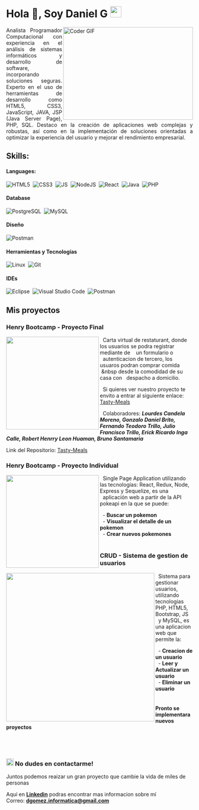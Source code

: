 # Hola 👋, Soy Daniel G <img src="https://github.com/rudrabarad/rudrabarad/blob/master/Assets/Developer.gif" width="30px">

<img alt="Coder GIF" height=250 width=350 src="https://images.squarespace-cdn.com/content/v1/5769fc401b631bab1addb2ab/1541580611624-TE64QGKRJG8SWAIUS7NS/ke17ZwdGBToddI8pDm48kPoswlzjSVMM-SxOp7CV59BZw-zPPgdn4jUwVcJE1ZvWQUxwkmyExglNqGp0IvTJZamWLI2zvYWH8K3-s_4yszcp2ryTI0HqTOaaUohrI8PI6FXy8c9PWtBlqAVlUS5izpdcIXDZqDYvprRqZ29Pw0o/coding-freak.gif" align="right" />

<p style="text-align: justify;">
Analista Programador Computacional con experiencia en el análisis de sistemas informáticos y desarrollo de software, incorporando soluciones seguras. Experto en el uso de herramientas de desarrollo como HTML5, CSS3, JavaScript, JAVA, JSP (Java Server Page), PHP, SQL. Destaco en la creación de aplicaciones web complejas y robustas, así como en la implementación de soluciones orientadas a optimizar la experiencia del usuario y mejorar el rendimiento empresarial.
</p>

## Skills:

#### Languages:
![HTML5](https://img.shields.io/badge/Html5-F1642E?style=for-the-badge&logo=html5&logoColor=white)&nbsp;
![CSS3](https://img.shields.io/badge/Css3-1872B1?style=for-the-badge&logo=css3&logoColor=white)&nbsp;
![JS](https://img.shields.io/badge/JS-F4DE19?style=for-the-badge&logo=javascript&logoColor=black)&nbsp;
![NodeJS](https://img.shields.io/badge/Node-js-7ECC21?style=for-the-badge&logo=node-js&logoColor=black)&nbsp;
![React](https://img.shields.io/badge/React-92E9FA?style=for-the-badge&logo=react&logoColor=black)&nbsp;
![Java](https://img.shields.io/badge/java-ED8B00?style=for-the-badge&logo=java&logoColor=white)&nbsp;
![PHP](https://img.shields.io/badge/php-6280B2?style=for-the-badge&logo=php&logoColor=white)&nbsp;

#### Database
![PostgreSQL](https://img.shields.io/badge/PostgreSQL-316192?style=for-the-badge&logo=postgresql&logoColor=white)&nbsp;
![MySQL](https://img.shields.io/badge/MySQL-D19229?style=for-the-badge&logo=mysql&logoColor=white)&nbsp;

#### Diseño
![Postman](https://img.shields.io/badge/figma-000000?style=for-the-badge&logo=figma&logoColor=white)&nbsp;

#### Herramientas y Tecnologías
![Linux](https://img.shields.io/badge/Linux-FCC624?style=for-the-badge&logo=linux&logoColor=black)&nbsp;
![Git](https://img.shields.io/badge/GIT-E44C30?style=for-the-badge&logo=git&logoColor=white)&nbsp;

#### IDEs
![Eclipse](https://img.shields.io/badge/Eclipse-FE7A16.svg?style=for-the-badge&logo=Eclipse&logoColor=white)&nbsp;
![Visual Studio Code](https://img.shields.io/badge/Visual%20Studio%20Code-0078d7.svg?style=for-the-badge&logo=visual-studio-code&logoColor=white)&nbsp;
![Postman](https://img.shields.io/badge/postman-FF6C37?style=for-the-badge&logo=postman&logoColor=white)&nbsp;



## Mis proyectos
### Henry Bootcamp - Proyecto Final
<img src="https://github.com/danieldevelop/danieldevelop/assets/51731637/245127b1-6d0f-4aea-ae32-10b4d183baff" width=250 align="left">

&nbsp;&nbsp;Carta virtual de restaturant, donde los usuarios se podra registrar mediante de &nbsp;&nbsp; un formulario o &nbsp;&nbsp;autenticacion de tercero, los usuaros podran comprar comida  &nbsp;&nbsp desde la comodidad de su casa con &nbsp;&nbsp;despacho a domicilio.

&nbsp;&nbsp;Si quieres ver nuestro proyecto te envito a entrar al siguiente enlace: [Tasty-Meals](https://tasty-meals.vercel.app/)

&nbsp;&nbsp;Colaboradores: **_Lourdes Candela Moreno, Gonzalo Daniel Brito, Fernando Teodoro Trillo, Julio Francisco Trillo, Erick Ricardo Inga Calle, Robert Henrry Leon Huaman, Bruno Santamaria_**

Link del Repositorio: [Tasty-Meals](https://github.com/az302001/Tasty-Meals)
<br>

### Henry Bootcamp - Proyecto Individual
<img src="https://github.com/danieldevelop/danieldevelop/assets/51731637/c5a6e85a-1398-44cc-8697-4524469a1619" width=250 align="left"> 


&nbsp;&nbsp;Single Page Application utilizando las tecnologías: React, Redux, Node, Express y Sequelize, es una &nbsp;&nbsp;aplicación web a partir de la API pokeapi en la que se puede:

<span>
  &nbsp;&nbsp;- <strong>Buscar un pokemon</strong><br>
  &nbsp;&nbsp;- <strong>Visualizar el detalle de un pokemon</strong><br>
  &nbsp;&nbsp;- <strong>Crear nuevos pokemones</strong>
</span>
<br><br>

### CRUD - Sistema de gestion de usuarios
<img src="https://github.com/danieldevelop/danieldevelop/assets/51731637/ab5a37d0-c1d4-41e2-940a-d22687a4c029" width=400  align="left">

&nbsp;&nbsp;Sistema para gestionar usuarios, utilizando tecnologias PHP, HTML5, Bootstrap, JS &nbsp;&nbsp;y MySQL, es una aplicacion web que permite la:

<span>
  &nbsp;&nbsp;- <strong>Creacion de un usuario</strong><br>
  &nbsp;&nbsp;- <strong>Leer y Actualizar un usuario</strong><br>
  &nbsp;&nbsp;- <strong>Eliminar un usuario</strong>
</span>
<br><br>

#### Pronto se implementara nuevos proyectos

<br><br>
### <img src="https://github.com/rudrabarad/rudrabarad/blob/master/Assets/Developer.gif" width="20px"> No dudes en contactarme!

Juntos podemos reaizar un gran proyecto que cambie la vida de miles de personas

Aquí en **[Linkedin](https://www.linkedin.com/in/daniel-gomez-g-328bb4105/)** podras encontrar mas informacion sobre mí <br>
Correo: **dgomez.informatica@gmail.com**
